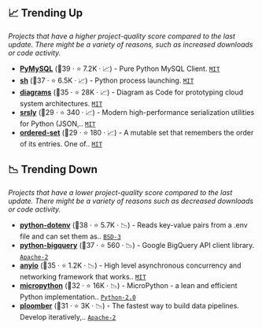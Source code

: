 ## 📈 Trending Up

_Projects that have a higher project-quality score compared to the last update. There might be a variety of reasons, such as increased downloads or code activity._

- <b><a href="https://github.com/PyMySQL/PyMySQL">PyMySQL</a></b> (🥈39 ·  ⭐ 7.2K · 📈) - Pure Python MySQL Client. <code><a href="http://bit.ly/34MBwT8">MIT</a></code>
- <b><a href="https://github.com/amoffat/sh">sh</a></b> (🥈37 ·  ⭐ 6.5K · 📈) - Python process launching. <code><a href="http://bit.ly/34MBwT8">MIT</a></code>
- <b><a href="https://github.com/mingrammer/diagrams">diagrams</a></b> (🥈35 ·  ⭐ 28K · 📈) - Diagram as Code for prototyping cloud system architectures. <code><a href="http://bit.ly/34MBwT8">MIT</a></code>
- <b><a href="https://github.com/explosion/srsly">srsly</a></b> (🥉29 ·  ⭐ 340 · 📈) - Modern high-performance serialization utilities for Python (JSON,.. <code><a href="http://bit.ly/34MBwT8">MIT</a></code>
- <b><a href="https://github.com/rspeer/ordered-set">ordered-set</a></b> (🥈29 ·  ⭐ 180 · 📈) - A mutable set that remembers the order of its entries. One of.. <code><a href="http://bit.ly/34MBwT8">MIT</a></code>

## 📉 Trending Down

_Projects that have a lower project-quality score compared to the last update. There might be a variety of reasons such as decreased downloads or code activity._

- <b><a href="https://github.com/theskumar/python-dotenv">python-dotenv</a></b> (🥇38 ·  ⭐ 5.7K · 📉) - Reads key-value pairs from a .env file and can set them as.. <code><a href="http://bit.ly/3aKzpTv">BSD-3</a></code>
- <b><a href="https://github.com/googleapis/python-bigquery">python-bigquery</a></b> (🥈37 ·  ⭐ 560 · 📉) - Google BigQuery API client library. <code><a href="http://bit.ly/3nYMfla">Apache-2</a></code>
- <b><a href="https://github.com/agronholm/anyio">anyio</a></b> (🥈35 ·  ⭐ 1.2K · 📉) - High level asynchronous concurrency and networking framework that works.. <code><a href="http://bit.ly/34MBwT8">MIT</a></code>
- <b><a href="https://github.com/micropython/micropython">micropython</a></b> (🥈32 ·  ⭐ 16K · 📉) - MicroPython - a lean and efficient Python implementation.. <code><a href="http://bit.ly/35wkF7y">Python-2.0</a></code>
- <b><a href="https://github.com/ploomber/ploomber">ploomber</a></b> (🥈31 ·  ⭐ 3K · 📉) - The fastest way to build data pipelines. Develop iteratively,.. <code><a href="http://bit.ly/3nYMfla">Apache-2</a></code>

